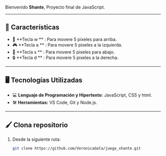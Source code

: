 Bienvenido **Shante**, Proyecto final de JavaScript.

---

## 🔧 Características

- 💪 **Tecla w ** : Para movere 5 pixeles para arriba.
- 🎮 **Tecla a ** : Para movere 5 pixeles a la izquierda.
- 🌟 **Tecla s ** : Para movere 5 pixeles para abajo.
- 🔒 **Tecla d ** : Para movere 5 pixeles a la derecha.

---

## 🖥️ Tecnologías Utilizadas
- 💻 **Lenguaje de Programación y Hipertexto:** JavaScript, CSS y html.
- 🛠️ **Herramientas:** VS Code, Git y Node.js.


---

## 🖌️ Clona repositorio

1. Desde la siguiente ruta:
   ```bash
   git clone https://github.com/VeronicaGoCa/juega_shante.git